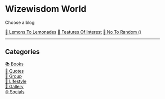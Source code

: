 
# Wizewisdom World
Choose a blog

<div class="links">
  <a href="https://lemons2lemonades.blogspot.com/">🌱 Lemons To Lemonades</a>  
  <a href="https://featuresofinterestcom.wordpress.com/">🌱 Features Of Interest</a>  
  <a href="https://notorandom.wordpress.com/">🌱 No To Random ()</a>  
</div>

---

## Categories  

<a href="#books">📚 Books</a>  
<a href="#quotes">💭 Quotes</a>  
<a href="https://www.facebook.com/groups/lemons2lemonades">👥 Group</a>  
<a href="#lifestyle">🌿 Lifestyle</a>  
<a href="#gallery">🎨 Gallery</a>  
<a href="#socials">🌐 Socials</a>  



